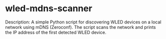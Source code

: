 # wled-mdns-scanner
Description: A simple Python script for discovering WLED devices on a local network using mDNS (Zeroconf). The script scans the network and prints the IP address of the first detected WLED device.
